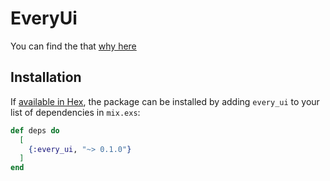 # EveryUi

You can find the that [why here](../README.md)


## Installation

If [available in Hex](https://hex.pm/docs/publish), the package can be installed
by adding `every_ui` to your list of dependencies in `mix.exs`:

```elixir
def deps do
  [
    {:every_ui, "~> 0.1.0"}
  ]
end
```

